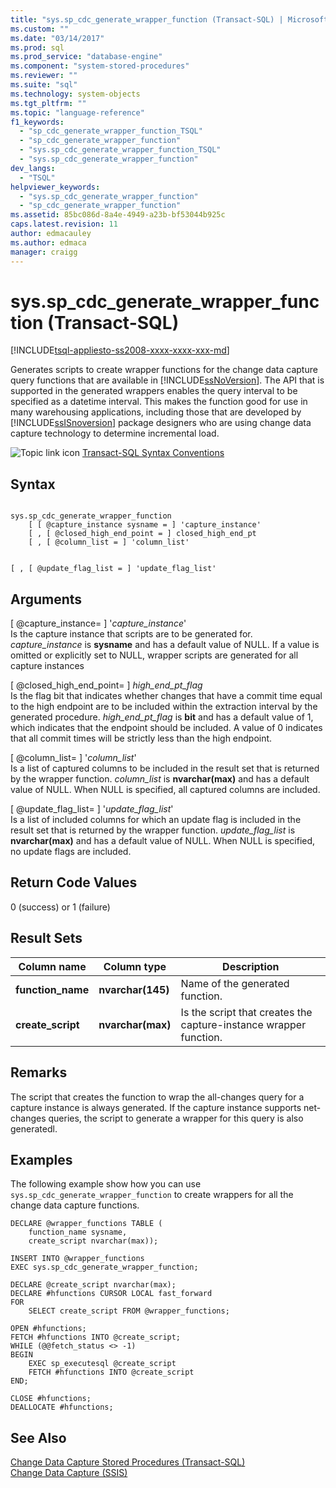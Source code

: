 ```yaml
---
title: "sys.sp_cdc_generate_wrapper_function (Transact-SQL) | Microsoft Docs"
ms.custom: ""
ms.date: "03/14/2017"
ms.prod: sql
ms.prod_service: "database-engine"
ms.component: "system-stored-procedures"
ms.reviewer: ""
ms.suite: "sql"
ms.technology: system-objects
ms.tgt_pltfrm: ""
ms.topic: "language-reference"
f1_keywords: 
  - "sp_cdc_generate_wrapper_function_TSQL"
  - "sp_cdc_generate_wrapper_function"
  - "sys.sp_cdc_generate_wrapper_function_TSQL"
  - "sys.sp_cdc_generate_wrapper_function"
dev_langs: 
  - "TSQL"
helpviewer_keywords: 
  - "sys.sp_cdc_generate_wrapper_function"
  - "sp_cdc_generate_wrapper_function"
ms.assetid: 85bc086d-8a4e-4949-a23b-bf53044b925c
caps.latest.revision: 11
author: edmacauley
ms.author: edmaca
manager: craigg
---
```

# sys.sp_cdc_generate_wrapper_function (Transact-SQL)
[!INCLUDE[tsql-appliesto-ss2008-xxxx-xxxx-xxx-md](../../includes/tsql-appliesto-ss2008-xxxx-xxxx-xxx-md.md)]

  Generates scripts to create wrapper functions for the change data capture query functions that are available in [!INCLUDE[ssNoVersion](../../includes/ssnoversion-md.md)]. The API that is supported in the generated wrappers enables the query interval to be specified as a datetime interval. This makes the function good for use in many warehousing applications, including those that are developed by [!INCLUDE[ssISnoversion](../../includes/ssisnoversion-md.md)] package designers who are using change data capture technology to determine incremental load.  
  
 ![Topic link icon](../../database-engine/configure-windows/media/topic-link.gif "Topic link icon") [Transact-SQL Syntax Conventions](../../t-sql/language-elements/transact-sql-syntax-conventions-transact-sql.md)  
  
## Syntax  
  
```  
  
sys.sp_cdc_generate_wrapper_function  
    [ [ @capture_instance sysname = ] 'capture_instance'  
    [ , [ @closed_high_end_point = ] closed_high_end_pt  
    [ , [ @column_list = ] 'column_list'  
```  
  
```  
  
[ , [ @update_flag_list = ] 'update_flag_list'  
```  
  
## Arguments  
 [ @capture_instance= ] '*capture_instance*'  
 Is the capture instance that scripts are to be generated for. *capture_instance* is **sysname** and has a default value of NULL. If a value is omitted or explicitly set to NULL, wrapper scripts are generated for all capture instances  
  
 [ @closed_high_end_point= ] *high_end_pt_flag*  
 Is the flag bit that indicates whether changes that have a commit time equal to the high endpoint are to be included within the extraction interval by the generated procedure. *high_end_pt_flag* is **bit** and has a default value of 1, which indicates that the endpoint should be included. A value of 0 indicates that all commit times will be strictly less than the high endpoint.  
  
 [ @column_list= ] '*column_list*'  
 Is a list of captured columns to be included in the result set that is returned by the wrapper function. *column_list* is **nvarchar(max)** and has a default value of NULL. When NULL is specified, all captured columns are included.  
  
 [ @update_flag_list= ] '*update_flag_list*'  
 Is a list of included columns for which an update flag is included in the result set that is returned by the wrapper function. *update_flag_list* is **nvarchar(max)** and has a default value of NULL. When NULL is specified, no update flags are included.  
  
## Return Code Values  
 0 (success) or 1 (failure)  
  
## Result Sets  
  
|Column name|Column type|Description|  
|-----------------|-----------------|-----------------|  
|**function_name**|**nvarchar(145)**|Name of the generated function.|  
|**create_script**|**nvarchar(max)**|Is the script that creates the capture-instance wrapper function.|  
  
## Remarks  
 The script that creates the function to wrap the all-changes query for a capture instance is always generated. If the capture instance supports net-changes queries, the script to generate a wrapper for this query is also generatedl.  
  
## Examples  
 The following example show how you can use `sys.sp_cdc_generate_wrapper_function` to create wrappers for all the change data capture functions.  
  
```  
DECLARE @wrapper_functions TABLE (  
    function_name sysname,  
    create_script nvarchar(max));  
  
INSERT INTO @wrapper_functions  
EXEC sys.sp_cdc_generate_wrapper_function;  
  
DECLARE @create_script nvarchar(max);  
DECLARE #hfunctions CURSOR LOCAL fast_forward  
FOR   
    SELECT create_script FROM @wrapper_functions;  
  
OPEN #hfunctions;  
FETCH #hfunctions INTO @create_script;  
WHILE (@@fetch_status <> -1)  
BEGIN  
    EXEC sp_executesql @create_script  
    FETCH #hfunctions INTO @create_script  
END;  
  
CLOSE #hfunctions;  
DEALLOCATE #hfunctions;  
```  
  
## See Also  
 [Change Data Capture Stored Procedures &#40;Transact-SQL&#41;](../../relational-databases/system-stored-procedures/change-data-capture-stored-procedures-transact-sql.md)   
 [Change Data Capture &#40;SSIS&#41;](../../integration-services/change-data-capture/change-data-capture-ssis.md)  
  
  
